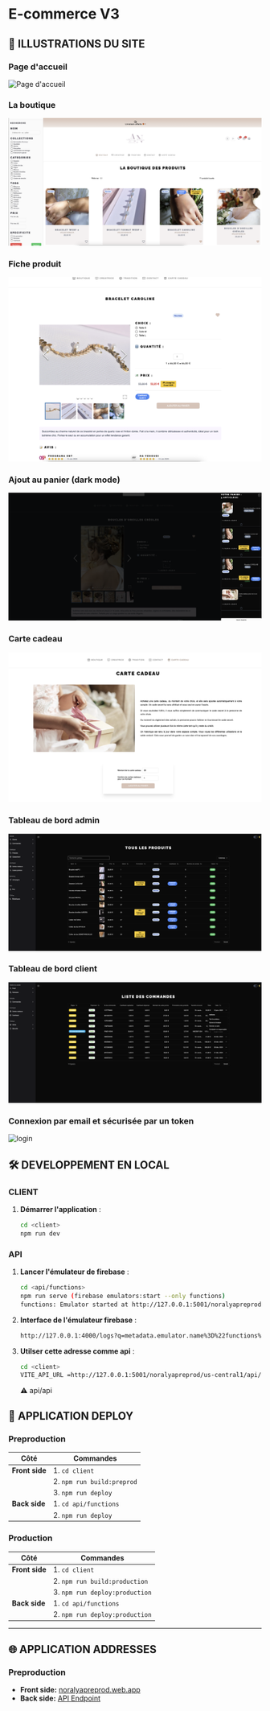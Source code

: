 # E-commerce V3

## 🌆 ILLUSTRATIONS DU SITE

### Page d'accueil
![Page d'accueil](./docs/home.png)
### La boutique
![La boutique](./docs/shop.png)
### Fiche produit
![Fiche produit](./docs/product.png)
### Ajout au panier (dark mode)
![Ajout au panier](./docs/sheetCart.png)
### Carte cadeau
![Carte cadeau](./docs/giftcard.png)
### Tableau de bord admin
![Tableau de bord admin](./docs/backoffice.png)
### Tableau de bord client
![Tableau de bord client](./docs/backofficeCustomer.png)
### Connexion par email et sécurisée par un token
![login](./docs/login.png)

## 🛠️ DEVELOPPEMENT EN LOCAL

### CLIENT

1. **Démarrer l'application** :
   ```bash
   cd <client>
   npm run dev
   ```

### API

1. **Lancer l'émulateur de firebase** :
   ```bash
   cd <api/functions>
   npm run serve (firebase emulators:start --only functions)
   functions: Emulator started at http://127.0.0.1:5001/noralyapreprod/us-central1/api
   ```
2. **Interface de l'émulateur firebase** :

   ```bash
   http://127.0.0.1:4000/logs?q=metadata.emulator.name%3D%22functions%22

   ```

3. **Utilser cette adresse comme api** :
   ```bash
   cd <client>
   VITE_API_URL =http://127.0.0.1:5001/noralyapreprod/us-central1/api/api
   ```
   ⚠️ api/api

## 🚀 APPLICATION DEPLOY

### Preproduction

| **Côté**       | **Commandes**                                                          |
| -------------- | ---------------------------------------------------------------------- |
| **Front side** | 1. `cd client`                                                         |
|                | 2. `npm run build:preprod`                                             |
|                | 3. `npm run deploy` |
| **Back side**  | 1. `cd api/functions`                                                  |
|                | 2. `npm run deploy`                                                    |

### Production

| **Côté**       | **Commandes**                             |
| -------------- | ----------------------------------------- |
| **Front side** | 1. `cd client`                            |
|                | 2. `npm run build:production`             |
|                | 3. `npm run deploy:production` |
| **Back side**  | 1. `cd api/functions`                     |
|                | 2. `npm run deploy:production`            |

---

## 🌐 APPLICATION ADDRESSES

### Preproduction

- **Front side:** [noralyapreprod.web.app](https://noralyapreprod.web.app/)
- **Back side:** [API Endpoint](https://api-zcaf44vszq-uc.a.run.app/api)
